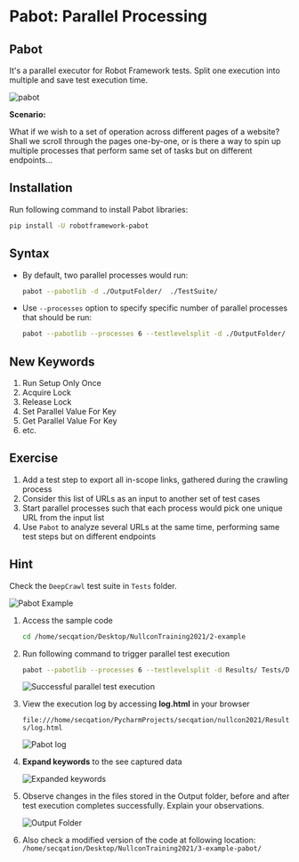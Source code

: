 # Pabot: Parallel Processing

## Pabot

It's a parallel executor for Robot Framework tests. Split one execution into multiple and save test execution time.

![pabot](images/pabot.svg)

**Scenario:**

What if we wish to a set of operation across different pages of a website? Shall we scroll through the pages one-by-one, or is there a way to spin up multiple processes that perform same set of tasks but on different endpoints... 

## Installation

Run following command to install Pabot libraries:
```bash
pip install -U robotframework-pabot
```

## Syntax

* By default, two parallel processes would run:

    ```bash
    pabot --pabotlib -d ./OutputFolder/  ./TestSuite/
    ```

* Use `--processes` option to specify specific number of parallel processes that should be run:

    ```bash
    pabot --pabotlib --processes 6 --testlevelsplit -d ./OutputFolder/  ./TestSuite/
    ```

## New Keywords

1. Run Setup Only Once
2. Acquire Lock
3. Release Lock
4. Set Parallel Value For Key
5. Get Parallel Value For Key
6. etc.

## Exercise

1. Add a test step to export all in-scope links, gathered during the crawling process
2. Consider this list of URLs as an input to another set of test cases
3. Start parallel processes such that each process would pick one unique URL from the input list
4. Use `Pabot` to analyze several URLs at the same time, performing same test steps but on different endpoints

## Hint

Check the `DeepCrawl` test suite in `Tests` folder.

![Pabot Example](images/pabot_example.png)

1. Access the sample code

    ```bash
    cd /home/secqation/Desktop/NullconTraining2021/2-example
    ```

2. Run following command to trigger parallel test execution

    ```bash
    pabot --pabotlib --processes 6 --testlevelsplit -d Results/ Tests/DeepCrawl/
    ```
    ![Successful parallel test execution](images/parallel_execution_success.png)

3. View the execution log by accessing **log.html** in your browser

    `file:///home/secqation/PycharmProjects/secqation/nullcon2021/Results/log.html`

    ![Pabot log](images/pabot_log.png)

4. **Expand keywords** to the see captured data

    ![Expanded keywords](images/pabot_expanded_keywords.png)

5. Observe changes in the files stored in the Output folder, before and after test execution completes successfully. Explain your observations.

    ![Output Folder](images/OutputFolder.png)

6. Also check a modified version of the code at following location: `/home/secqation/Desktop/NullconTraining2021/3-example-pabot/`
